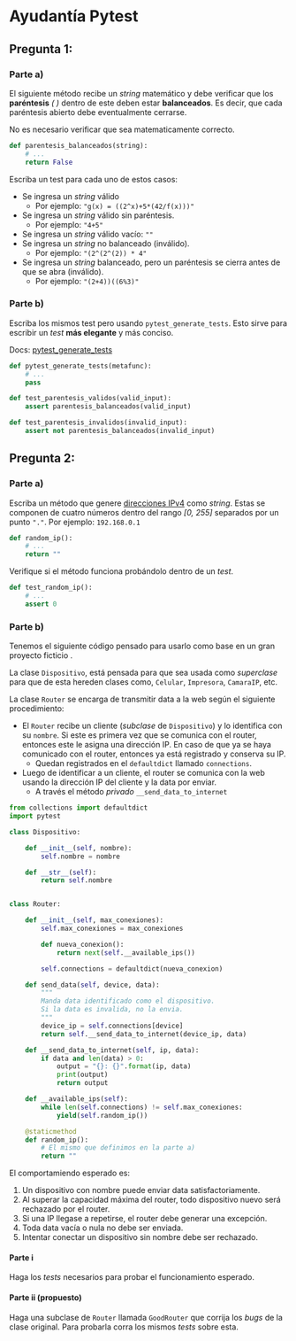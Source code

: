 
# Ayudantía Pytest

## Pregunta 1:

### Parte a)
El siguiente método recibe un *string* matemático y debe verificar que los **paréntesis** *(* *)* dentro de este deben estar **balanceados**. Es decir, que cada paréntesis abierto debe eventualmente cerrarse.

No es necesario verificar que sea matematicamente correcto.

```python
def parentesis_balanceados(string):
	# ...
    return False
```

Escriba un test para cada uno de estos casos:

* Se ingresa un *string* válido
    * Por ejemplo: `"g(x) = ((2^x)+5*(42/f(x)))"`
* Se ingresa un *string* válido sin paréntesis. 
    * Por ejemplo: `"4+5"`
* Se ingresa un *string* válido vacío: `""`
* Se ingresa un *string* no balanceado (inválido).
	* Por ejemplo: `"(2^(2^(2)) * 4"`
* Se ingresa un *string* balanceado, pero un paréntesis se cierra antes de que se abra (inválido).
	* Por ejemplo: `"(2+4))((6%3)"`
	
### Parte b)

Escriba los mismos test pero usando `pytest_generate_tests`. Esto sirve para escribir un *test* **más elegante** y más conciso. 

Docs: [pytest_generate_tests](https://pytest.org/latest/parametrize.html#basic-pytest-generate-tests-example)

```python
def pytest_generate_tests(metafunc):
	# ...
	pass

def test_parentesis_validos(valid_input):
    assert parentesis_balanceados(valid_input)

def test_parentesis_invalidos(invalid_input):
    assert not parentesis_balanceados(invalid_input)
```

## Pregunta 2:

### Parte a)
Escriba un método que genere [direcciones IPv4](http://es.wikipedia.org/wiki/IPv4) como *string*. Estas se componen de cuatro números dentro del rango *[0, 255]* separados por un punto `"."`.  Por ejemplo: `192.168.0.1`

```python
def random_ip():
	# ...
	return ""
```

Verifique si el método funciona probándolo dentro de un *test*.

```python
def test_random_ip():
    # ...
    assert 0
```

### Parte b)

Tenemos el siguiente código pensado para usarlo como base en un gran proyecto ficticio . 

La clase `Dispositivo`, está pensada para que sea usada como *superclase* para que de esta hereden clases como, `Celular`, `Impresora`, `CamaraIP`, etc.

La clase `Router` se encarga de transmitir data a la web según el siguiente procedimiento:

* El `Router` recibe un cliente (*subclase* de `Dispositivo`) y lo identifica con su `nombre`. Si este es primera vez que se comunica con el router, entonces este le asigna una dirección IP.  En caso de que ya se haya comunicado con el router, entonces ya está registrado y conserva su IP.
	* Quedan registrados en el `defaultdict` llamado `connections`.
* Luego de identificar a un cliente, el router se comunica con la web usando la dirección IP del cliente y la data por enviar.
	* A través el método *privado* `__send_data_to_internet`

```python
from collections import defaultdict
import pytest

class Dispositivo:

    def __init__(self, nombre):
        self.nombre = nombre

    def __str__(self):
        return self.nombre


class Router:

    def __init__(self, max_conexiones):
        self.max_conexiones = max_conexiones

        def nueva_conexion():
            return next(self.__available_ips())

        self.connections = defaultdict(nueva_conexion)

    def send_data(self, device, data):
        """
        Manda data identificado como el dispositivo.
        Si la data es invalida, no la envia.
        """
        device_ip = self.connections[device]
        return self.__send_data_to_internet(device_ip, data)

    def __send_data_to_internet(self, ip, data):
        if data and len(data) > 0:
            output = "{}: {}".format(ip, data)
            print(output)
            return output

    def __available_ips(self):
        while len(self.connections) != self.max_conexiones:
            yield(self.random_ip())

    @staticmethod
    def random_ip():
        # El mismo que definimos en la parte a)
        return ""
```

El comportamiendo esperado es:

1. Un dispositivo con nombre puede enviar data satisfactoriamente.
1. Al superar la capacidad máxima del router, todo dispositivo nuevo será rechazado por el router.
1. Si una IP llegase a repetirse, el router debe generar una excepción.
1. Toda data vacía o nula no debe ser enviada. 
1. Intentar conectar un dispositivo sin nombre debe ser rechazado.

#### Parte i
Haga los *tests* necesarios para probar el funcionamiento esperado.

#### Parte ii (propuesto)
Haga una subclase de `Router` llamada `GoodRouter` que corrija los *bugs* de la clase original. Para probarla corra los mismos *tests* sobre esta.
